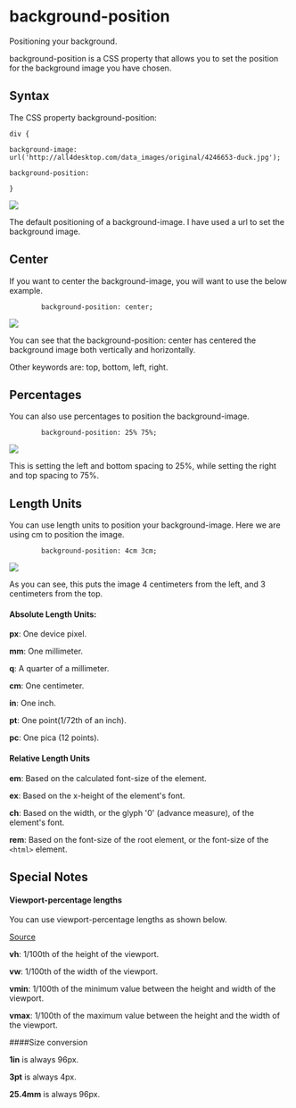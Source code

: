 # background-position

Positioning your background.

background-position is a CSS property that allows you to set the position for the background image you have chosen.


## Syntax

The CSS property background-position:



`div {`

`background-image: url('http://all4desktop.com/data_images/original/4246653-duck.jpg');`

`background-position: `

`}`

![](http://puu.sh/rupAe/8310d6ada0.jpg)

The default positioning of a background-image. I have used a url to set the background image. 

## Center

If you want to center the background-image, you will want to use the below example.

```
        background-position: center;
```

![](http://puu.sh/rupLq/cb12c243fc.jpg)

You can see that the background-position: center has centered the background image both vertically and horizontally.

Other keywords are: top, bottom, left, right.

## Percentages

You can also use percentages to position the background-image.

```
        background-position: 25% 75%;
```

![](http://puu.sh/rupWe/e47aa8e586.jpg)

This is setting the left and bottom spacing to 25%, while setting the right and top spacing to 75%. 

## Length Units

You can use length units to position your background-image. Here we are using cm to position the image.

```
        background-position: 4cm 3cm;
```

![](http://puu.sh/rur1j/c80511c93f.jpg)

As you can see, this puts the image 4 centimeters from the left, and 3 centimeters from the top.

#### Absolute Length Units:

**px**: One device pixel.

**mm**: One millimeter.

**q**: A quarter of a millimeter.

**cm**: One centimeter.

**in**: One inch.

**pt**: One point(1/72th of an inch).

**pc**: One pica (12 points).

#### Relative Length Units

**em**: Based on the calculated font-size of the element.

**ex**: Based on the x-height of the element's font.

**ch**: Based on the width, or the glyph '0' (advance measure), of the element's font.

**rem**: Based on the font-size of the root element, or the font-size of the `<html>` element.

## Special Notes

#### Viewport-percentage lengths

You can use viewport-percentage lengths as shown below. 

[Source](https://developer.mozilla.org/en-US/docs/Web/CSS/length)

**vh**: 1/100th of the height of the viewport.

**vw**: 1/100th of the width of the viewport.

**vmin**: 1/100th of the minimum value between the height and width of the viewport.

**vmax**: 1/100th of the maximum value between the height and the width of the viewport.

####Size conversion

**1in** is always 96px.


**3pt** is always 4px.


**25.4mm** is always 96px.